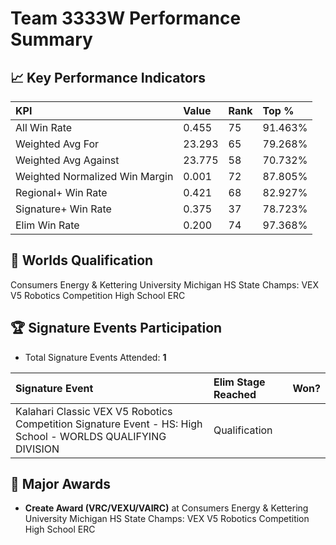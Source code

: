 # Team 3333W Performance Summary

## 📈 Key Performance Indicators
| KPI | Value | Rank | Top % |
|:---|:-----|:----|:------|
| All Win Rate | 0.455 | 75 | 91.463% |
| Weighted Avg For | 23.293 | 65 | 79.268% |
| Weighted Avg Against | 23.775 | 58 | 70.732% |
| Weighted Normalized Win Margin | 0.001 | 72 | 87.805% |
| Regional+ Win Rate | 0.421 | 68 | 82.927% |
| Signature+ Win Rate | 0.375 | 37 | 78.723% |
| Elim Win Rate | 0.200 | 74 | 97.368% |


## 🎯 Worlds Qualification
Consumers Energy & Kettering University Michigan HS State Champs: VEX V5 Robotics Competition High School ERC

## 🏆 Signature Events Participation
- Total Signature Events Attended: **1**

| Signature Event | Elim Stage Reached | Won? |
|:----------------|:-------------------|:----|
| Kalahari Classic VEX V5 Robotics Competition Signature Event - HS: High School - WORLDS QUALIFYING DIVISION | Qualification |  |


## 🥇 Major Awards
- **Create Award (VRC/VEXU/VAIRC)** at Consumers Energy & Kettering University Michigan HS State Champs: VEX V5 Robotics Competition High School ERC

